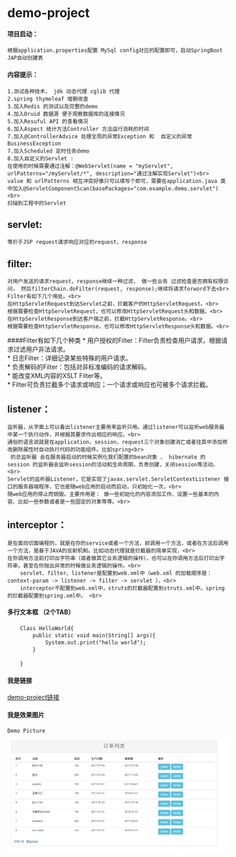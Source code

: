 demo-project
==============

#### 项目启动：
	根据application.properties配置 MySql config对应的配置即可，启动SpringBoot JAP自动创建表     

#### 内容提示：
	1.测试各种技术， jdk 动态代理 cglib 代理        
	2.spring thymeleaf 增删改查         
	3.加入Redis 的测试以及完整的demo  
	4.加入Druid 数据源 便于观察数据库的连接情况      
	5.加入Resuful API 的查看情况           
	6.加入Aspect 统计方法Controller 方法运行消耗的时间         
	7.加入@ControllerAdvice 处理全局的异常Exception 和  自定义的异常BusinessException       
	7.加入Scheduled 定时任务demo        
	8.加入自定义的Servlet :
	在使用的时候需要通过注解：@WebServlet(name = "myServlet", urlPatterns="/myServlet/*", description="通过注解实现Servlet")<br>    
	value 和 urlPatterns 相互冲突好像只可以填写个即可，需要在application.java 类中加入@ServletComponentScan(basePackages="com.example.demo.servlet") <br> 
	扫描到工程中的Servlet


servlet:     
------------------
	等价于JSP request请求响应对应的request，response

filter:     
------------------
	对用户发送的请求request，response继续一种过滤， 做一些业务 过滤检查是否拥有权限访问， 然后filterChain.doFilter(request, response);继续将请求forword下去<br>
	Filter有如下几个用处。<br>
	在HttpServletRequest到达Servlet之前，拦截客户的HttpServletRequest。<br>
	根据需要检查HttpServletRequest，也可以修改HttpServletRequest头和数据。<br>
	在HttpServletResponse到达客户端之前，拦截HttpServletResponse。<br>
	根据需要检查HttpServletResponse，也可以修改HttpServletResponse头和数据。<br>

####Filter有如下几个种类
	* 用户授权的Filter：Filter负责检查用户请求，根据请求过滤用户非法请求。<br>
	* 日志Filter：详细记录某些特殊的用户请求。<br>
	* 负责解码的Filter：包括对非标准编码的请求解码。<br>
	* 能改变XML内容的XSLT Filter等。<br>
	* Filter可负责拦截多个请求或响应；一个请求或响应也可被多个请求拦截。<br>

listener：           
--------------------
	监听器，从字面上可以看出listener主要用来监听只用。通过listener可以监听web服务器中某一个执行动作，并根据其要求作出相应的响应。<br>
	通俗的语言说就是在application，session，request三个对象创建消亡或者往其中添加修改删除属性时自动执行代码的功能组件。比如spring<br>
	 的总监听器 会在服务器启动的时候实例化我们配置的bean对象 、 hibernate 的 session 的监听器会监听session的活动和生命周期，负责创建，关闭session等活动。<br>
	Servlet的监听器Listener，它是实现了javax.servlet.ServletContextListener 接口的服务器端程序，它也是随web应用的启动而启动，只初始化一次，<br>
	随web应用的停止而销毁。主要作用是： 做一些初始化的内容添加工作、设置一些基本的内容、比如一些参数或者是一些固定的对象等等。<br>


interceptor：
--------------------
	是在面向切面编程的，就是在你的service或者一个方法，前调用一个方法，或者在方法后调用一个方法，是基于JAVA的反射机制。比如动态代理就是拦截器的简单实现，<br>
	在你调用方法前打印出字符串（或者做其它业务逻辑的操作），也可以在你调用方法后打印出字符串，甚至在你抛出异常的时候做业务逻辑的操作。<br>
	    servlet、filter、listener是配置到web.xml中（web.xml 的加载顺序是：context-param -> listener -> filter -> servlet ），<br>
	    interceptor不配置到web.xml中，struts的拦截器配置到struts.xml中。spring的拦截器配置到spring.xml中。 <br>

#### 多行文本框 （2个TAB）
		Class HelloWorld{
			public static void main(String[] args){
				System.out.print("hello world");
			}
	
		}


#### 我是链接
[demo-project链接](https://github.com/ninuxGithub/demo-project)<br />



#### 我是效果图片
	Demo Picture
![image](https://github.com/ninuxGithub/demo-project/blob/master/demo.png)


